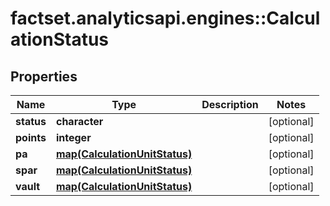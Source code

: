 # factset.analyticsapi.engines::CalculationStatus

## Properties
Name | Type | Description | Notes
------------ | ------------- | ------------- | -------------
**status** | **character** |  | [optional] 
**points** | **integer** |  | [optional] 
**pa** | [**map(CalculationUnitStatus)**](CalculationUnitStatus.md) |  | [optional] 
**spar** | [**map(CalculationUnitStatus)**](CalculationUnitStatus.md) |  | [optional] 
**vault** | [**map(CalculationUnitStatus)**](CalculationUnitStatus.md) |  | [optional] 



